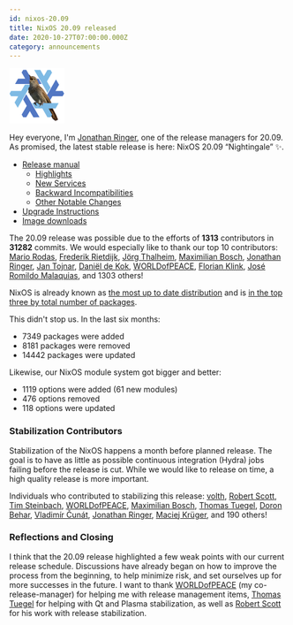 ```yaml
---
id: nixos-20.09
title: NixOS 20.09 released
date: 2020-10-27T07:00:00.000Z
category: announcements
---
```

[![20.09 Nightingale logo](../../../assets/logo/nixos-logo-20.09-nightingale-lores.png)](https://github.com/NixOS/nixos-artwork/blob/master/releases/20.09-nightingale/nightingale.png)

Hey everyone, I'm [Jonathan Ringer](https://github.com/jonringer), one of the release managers for 20.09. As promised, the latest stable release is here: NixOS 20.09 “Nightingale” ✨.

*   [Release manual](/manual/nixos/stable/release-notes.html#sec-release-20.09)
    *   [Highlights](/manual/nixos/stable/release-notes.html#sec-release-20.09-highlights)
    *   [New Services](/manual/nixos/stable/release-notes.html#sec-release-20.09-new-services)
    *   [Backward Incompatibilities](/manual/nixos/stable/release-notes.html#sec-release-20.09-incompatibilities)
    *   [Other Notable Changes](/manual/nixos/stable/release-notes.html#sec-release-20.09-notable-changes)
*   [Upgrade Instructions](/manual/nixos/stable/index.html#sec-upgrading)
*   [Image downloads](/download.html#download-nixos)

The 20.09 release was possible due to the efforts of **1313** contributors in **31282** commits. We would especially like to thank our top 10 contributors: [Mario Rodas](https://github.com/marsam), [Frederik Rietdijk](https://github.com/fridh), [Jörg Thalheim](https://github.com/mic92), [Maximilian Bosch](https://github.com/ma27), [Jonathan Ringer](https://github.com/jonringer), [Jan Tojnar](https://github.com/jtojnar), [Daniël de Kok](https://github.com/danieldk), [WORLDofPEACE](https://github.com/worldofpeace), [Florian Klink](https://github.com/flokli), [José Romildo Malaquias](https://github.com/romildo), and 1303 others!

NixOS is already known as [the most up to date distribution](https://repology.org/repositories/statistics/newest) and is [in the top three by total number of packages](https://repology.org/repositories/statistics/total).

This didn't stop us. In the last six months:

*   7349 packages were added
*   8181 packages were removed
*   14442 packages were updated

Likewise, our NixOS module system got bigger and better:

*   1119 options were added (61 new modules)
*   476 options removed
*   118 options were updated

### Stabilization Contributors

Stabilization of the NixOS happens a month before planned release. The goal is to have as little as possible continuous integration (Hydra) jobs failing before the release is cut. While we would like to release on time, a high quality release is more important.

Individuals who contributed to stabilizing this release: [volth](https://github.com/volth), [Robert Scott](https://github.com/risicle), [Tim Steinbach](https://github.com/nequissimus), [WORLDofPEACE](https://github.com/worldofpeace), [Maximilian Bosch](https://github.com/ma27), [Thomas Tuegel](https://github.com/ttuegel), [Doron Behar](https://github.com/doronbehar), [Vladimír Čunát](https://github.com/vcunat), [Jonathan Ringer](https://github.com/jonringer), [Maciej Krüger](https://github.com/mkg20001), and 190 others!

### Reflections and Closing

I think that the 20.09 release highlighted a few weak points with our current release schedule. Discussions have already began on how to improve the process from the beginning, to help minimize risk, and set ourselves up for more successes in the future. I want to thank [WORLDofPEACE](https://github.com/worldofpeace) (my co-release-manager) for helping me with release management items, [Thomas Tuegel](https://github.com/ttuegel) for helping with Qt and Plasma stabilization, as well as [Robert Scott](https://github.com/risicle) for his work with release stabilization.
